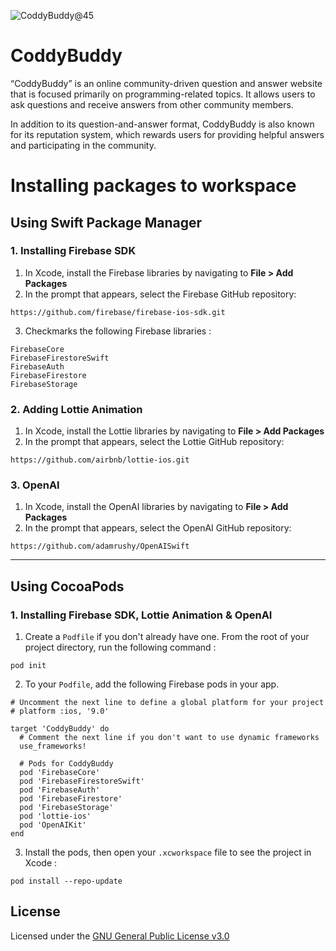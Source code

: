 ![CoddyBuddy@45](https://user-images.githubusercontent.com/83302656/230200879-654bfc1f-db10-40be-9a28-023c9682811d.png)
# CoddyBuddy
“CoddyBuddy” is an online community-driven question and answer website that is focused primarily on programming-related topics. It allows users to ask questions and receive answers from other community members.

In addition to its question-and-answer format, CoddyBuddy is also known for its reputation system, which rewards users for providing helpful answers and participating in the community.
# Installing packages to workspace

## Using Swift Package Manager

### 1. Installing Firebase SDK
1.  In Xcode, install the Firebase libraries by navigating to **File > Add Packages**
2.  In the prompt that appears, select the Firebase GitHub repository:
```
https://github.com/firebase/firebase-ios-sdk.git
```
3. Checkmarks the following Firebase libraries :
```
FirebaseCore
FirebaseFirestoreSwift
FirebaseAuth
FirebaseFirestore
FirebaseStorage
```

### 2. Adding Lottie Animation
1.  In Xcode, install the Lottie libraries by navigating to **File > Add Packages**
2.  In the prompt that appears, select the Lottie GitHub repository:
```
https://github.com/airbnb/lottie-ios.git
```

### 3. OpenAI
1.  In Xcode, install the OpenAI libraries by navigating to **File > Add Packages**
2.  In the prompt that appears, select the OpenAI GitHub repository:
```
https://github.com/adamrushy/OpenAISwift
```

---

## Using CocoaPods

### 1. Installing Firebase SDK, Lottie Animation & OpenAI
1. Create a `Podfile` if you don't already have one. From the root of your project directory, run the following command :
```
pod init
```
2.  To your `Podfile`, add the following Firebase pods in your app.
```
# Uncomment the next line to define a global platform for your project
# platform :ios, '9.0'

target 'CoddyBuddy' do
  # Comment the next line if you don't want to use dynamic frameworks
  use_frameworks!

  # Pods for CoddyBuddy
  pod 'FirebaseCore'
  pod 'FirebaseFirestoreSwift'
  pod 'FirebaseAuth'
  pod 'FirebaseFirestore'
  pod 'FirebaseStorage'
  pod 'lottie-ios'
  pod 'OpenAIKit'
end

```
3. Install the pods, then open your `.xcworkspace` file to see the project in Xcode :
```
pod install --repo-update
```


## License
Licensed under the [GNU General Public License v3.0](LICENSE)

